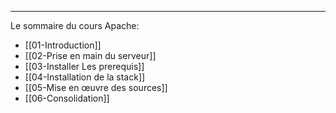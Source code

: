 ___
Le sommaire du cours Apache:
 - [[01-Introduction]]
 - [[02-Prise en main du serveur]]
 - [[03-Installer Les prerequis]]
 - [[04-Installation de la stack]]
 - [[05-Mise en œuvre des sources]]
 - [[06-Consolidation]]






